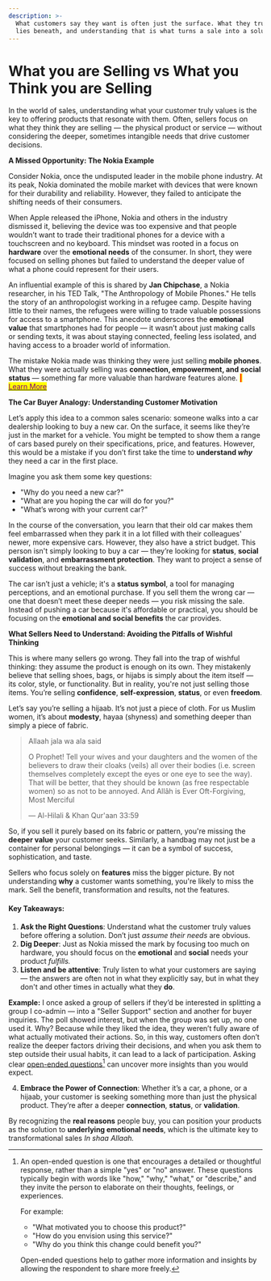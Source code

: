 ```yaml
---
description: >-
  What customers say they want is often just the surface. What they truly need
  lies beneath, and understanding that is what turns a sale into a solution.
---
```


# What you are Selling vs What you Think you are Selling

In the world of sales, understanding what your customer truly values is the key to offering products that resonate with them. Often, sellers focus on what they think they are selling — the physical product or service — without considering the deeper, sometimes intangible needs that drive customer decisions.

**A Missed Opportunity: The Nokia Example**

Consider Nokia, once the undisputed leader in the mobile phone industry. At its peak, Nokia dominated the mobile market with devices that were known for their durability and reliability. However, they failed to anticipate the shifting needs of their consumers.

When Apple released the iPhone, Nokia and others in the industry dismissed it, believing the device was too expensive and that people wouldn’t want to trade their traditional phones for a device with a touchscreen and no keyboard. This mindset was rooted in a focus on **hardware** over the **emotional needs** of the consumer. In short, they were focused on selling phones but failed to understand the deeper value of what a phone could represent for their users.

An influential example of this is shared by **Jan Chipchase**, a Nokia researcher, in his TED Talk, "The Anthropology of Mobile Phones." He tells the story of an anthropologist working in a refugee camp. Despite having little to their names, the refugees were willing to trade valuable possessions for access to a smartphone. This anecdote underscores the **emotional value** that smartphones had for people — it wasn’t about just making calls or sending texts, it was about staying connected, feeling less isolated, and having access to a broader world of information.

The mistake Nokia made was thinking they were just selling **mobile phones**. What they were actually selling was **connection, empowerment, and social status** — something far more valuable than hardware features alone. <mark style="color:red;">**|**</mark> [<mark style="color:purple;">Learn More</mark>](https://www.ted.com/talks/jan_chipchase_the_anthropology_of_mobile_phones/details)

**The Car Buyer Analogy: Understanding Customer Motivation**

Let’s apply this idea to a common sales scenario: someone walks into a car dealership looking to buy a new car. On the surface, it seems like they’re just in the market for a vehicle. You might be tempted to show them a range of cars based purely on their specifications, price, and features. However, this would be a mistake if you don’t first take the time to **understand&#x20;**_**why**_ they need a car in the first place.

Imagine you ask them some key questions:

* "Why do you need a new car?"
* "What are you hoping the car will do for you?"
* "What’s wrong with your current car?"

In the course of the conversation, you learn that their old car makes them feel embarrassed when they park it in a lot filled with their colleagues' newer, more expensive cars. However, they also have a strict budget. This person isn't simply looking to buy a car — they’re looking for **status**, **social validation**, and **embarrassment protection**. They want to project a sense of success without breaking the bank.

The car isn’t just a vehicle; it's a **status symbol**, a tool for managing perceptions, and an emotional purchase. If you sell them the wrong car — one that doesn’t meet these deeper needs — you risk missing the sale. Instead of pushing a car because it's affordable or practical, you should be focusing on the **emotional and social benefits** the car provides.

**What Sellers Need to Understand: Avoiding the Pitfalls of Wishful Thinking**

This is where many sellers go wrong. They fall into the trap of wishful thinking: they assume the product is enough on its own. They mistakenly believe that selling shoes, bags, or hijabs is simply about the item itself — its color, style, or functionality. But in reality, you're not just selling those items. You’re selling **confidence**, **self-expression**, **status**, or even **freedom**.

Let’s say you’re selling a hijaab. It’s not just a piece of cloth. For us Muslim women, it’s about **modesty**, hayaa (shyness) and something deeper than simply a piece of fabric.&#x20;

> Allaah jala wa ala said
>
> O Prophet! Tell your wives and your daughters and the women of the believers to draw their cloaks (veils) all over their bodies (i.e. screen themselves completely except the eyes or one eye to see the way). That will be better, that they should be known (as free respectable women) so as not to be annoyed. And Allâh is Ever Oft-Forgiving, Most Merciful
>
> — Al-Hilali & Khan Qur'aan 33:59

So, if you sell it purely based on its fabric or pattern, you're missing the **deeper value** your customer seeks. Similarly, a handbag may not just be a container for personal belongings — it can be a symbol of success, sophistication, and taste.

Sellers who focus solely on **features** miss the bigger picture. By not understanding **why** a customer wants something, you're likely to miss the mark.  Sell the benefit, transformation and results, not the features.

#### Key Takeaways:

1. **Ask the Right Questions**: Understand what the customer truly values before offering a solution. Don’t just _assume their needs_ are obvious.
2. **Dig Deeper**: Just as Nokia missed the mark by focusing too much on hardware, you should focus on the **emotional** and **social** needs your product _fulfills._
3. **Listen and be attentive**: Truly listen to what your customers are saying — the answers are often not in what they explicitly say, but in what they don't and other times in actually what they **do**.&#x20;

**Example:** I once asked a group of sellers if they’d be interested in splitting a group I co-admin — into a "Seller Support" section and another for buyer inquiries. The poll showed interest, but when the group was set up, no one used it. Why? Because while they liked the idea, they weren’t fully aware of what actually motivated their actions. So, in this way, customers often don’t realize the deeper factors driving their decisions, and when you ask them to step outside their usual habits, it can lead to a lack of participation. Asking clear [open-ended questions](#user-content-fn-1)[^1] can uncover more insights than you would expect.

4. **Embrace the Power of Connection**: Whether it’s a car, a phone, or a hijaab, your customer is seeking something more than just the physical product. They’re after a deeper **connection**, **status**, or **validation**.

By recognizing the **real reasons** people buy, you can position your products as the solution to **underlying emotional needs**, which is the ultimate key to transformational sales _In shaa Allaah._

[^1]: An open-ended question is one that encourages a detailed or thoughtful response, rather than a simple "yes" or "no" answer. These questions typically begin with words like "how," "why," "what," or "describe," and they invite the person to elaborate on their thoughts, feelings, or experiences.

    For example:

    * "What motivated you to choose this product?"
    * "How do you envision using this service?"
    * "Why do you think this change could benefit you?"

    Open-ended questions help to gather more information and insights by allowing the respondent to share more freely.
